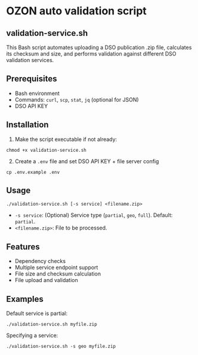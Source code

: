 # OZON auto validation script 

## validation-service.sh 
This Bash script automates uploading a DSO publication .zip file, calculates its checksum and size, and performs validation against different DSO validation services.

## Prerequisites
- Bash environment
- Commands: `curl`, `scp`, `stat`, `jq` (optional for JSON)
- DSO API KEY

## Installation
1. Make the script executable if not already:

`chmod +x validation-service.sh`

2. Create a `.env` file and set DSO API KEY + file server config

`cp .env.example .env`

## Usage

`./validation-service.sh [-s service] <filename.zip>`

- `-s service`: (Optional) Service type (`partial`, `geo`, `full`). Default: `partial`.
- `<filename.zip>`: File to be processed.

## Features
- Dependency checks
- Multiple service endpoint support
- File size and checksum calculation
- File upload and validation

## Examples
Default service is partial:

`./validation-service.sh myfile.zip`

Specifying a service:

`./validation-service.sh -s geo myfile.zip`

